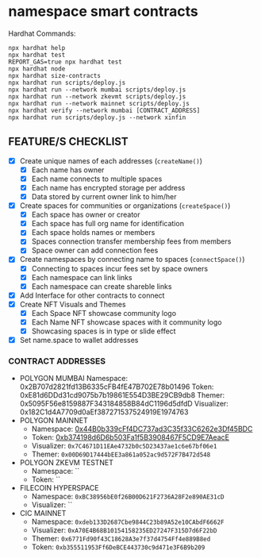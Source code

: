 # namespace smart contracts

Hardhat Commands:

```shell
npx hardhat help
npx hardhat test
REPORT_GAS=true npx hardhat test
npx hardhat node
npx hardhat size-contracts
npx hardhat run scripts/deploy.js
npx hardhat run --network mumbai scripts/deploy.js
npx hardhat run --network zkevmt scripts/deploy.js
npx hardhat run --network mainnet scripts/deploy.js
npx hardhat verify --network mumbai [CONTRACT_ADDRESS]
npx hardhat run scripts/deploy.js --network xinfin
```

## FEATURE/S CHECKLIST

- [x] Create unique names of each addresses (`createName()`)
  - [x] Each name has owner
  - [x] Each name connects to multiple spaces
  - [x] Each name has encrypted storage per address
  - [x] Data stored by current owner link to him/her
- [x] Create spaces for communities or organizations (`createSpace()`)
  - [x] Each space has owner or creator
  - [x] Each space has full org name for identification
  - [x] Each space holds names or members
  - [x] Spaces connection transfer membership fees from members
  - [x] Space owner can add connection fees
- [x] Create namespaces by connecting name to spaces (`connectSpace()`)
  - [x] Connecting to spaces incur fees set by space owners
  - [x] Each namespace can link links
  - [x] Each namespace can create shareble links
- [x] Add Interface for other contracts to connect
- [x] Create NFT Visuals and Themes
  - [x] Each Space NFT showcase community logo
  - [x] Each Name NFT showcase spaces with it community logo
  - [x] Showcasing spaces is in type or slide effect
- [x] Set name.space to wallet addresses

### CONTRACT ADDRESSES

- POLYGON MUMBAI
  Namespace: 0x2B707d2821fd13B6335cFB4fE47B702E78b01496
  Token: 0xE81d6DDd31cd9075b7b19861E554D3BE29CB9db8
  Themer: 0x5095F56e8159887F343184858B84dC1196d5dfdD
  Visualizer: 0x182C1d4A7709d0aEf387271537524919E1974763
- POLYGON MAINNET
  - Namespace: [0x44B0b339cFf4DC737ad3C35f33C6262e3Df45BDC](https://polygonscan.com/address/0x44B0b339cFf4DC737ad3C35f33C6262e3Df45BDC#code)
  - Token: [0xb374198d6D6b503Fa1f5B3908467F5CD9E7AeacE](https://polygonscan.com/address/0xb374198d6D6b503Fa1f5B3908467F5CD9E7AeacE#code)
  - Visualizer: `0x7C4671D11EAe4732b0c5D23437ae1c6e67bf06e1`
  - Themer: `0x00D69D17444bEE3a861a052ac9d572F7B472d548`
- POLYGON ZKEVM TESTNET
  - Namespace: `` <!-- Gas on bridging is too much, reaching 1.5ETH est. fees -->
  - Token: ``
- FILECOIN HYPERSPACE
  - Namespace: `0xBC38956bE0f26B00D621F2736A28F2e890AE31cD`
  - Visualizer: ``
- CIC MAINNET
  - Namespace: `0xdeb133D2687Cbe9844C23b89A52e10CAbdF6662F`
  - Visualizer: `0xA70E4B68B10154158235ED27247F315D7d6F22bD`
  - Themer: `0x6771Fd90f43C18628A3e7f37d4754Ff4e889B8ed`
  - Token: `0xb355511953Ff6DeBCE443730c9d471e3F6B9b209`
